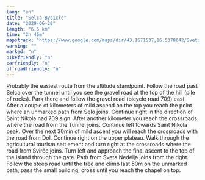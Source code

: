 ```yaml
---
lang: "en"
title: "Selca Bycicle"
date: "2020-06-20"
length: "6.5 km"
time: "2h 45m"
mapstrack: "https://www.google.com/maps/dir/43.1671537,16.5378642/Sveti+Nikola,+21465,+Svir%C4%8De/@43.1539433,16.5368342,14z/data=!4m9!4m8!1m0!1m5!1m1!1s0x134a7e589243301b:0xb511ab261b2d9d7e!2m2!1d16.597556!2d43.144528!3e2!5m1!1e4"
warning: ""
marked: "n"
bikefriendly: "n"
carfriendly: "n"
offroadfriendly: "n"
---
```


Probably the easiest route from the altitude standpoint. Follow the road past Selca over the tunnel until you see the gravel road at the top of the hill (pile of rocks). Park there and follow the gravel road (bicycle road 709) east. After a couple of kilometers of mild ascend on the top you reach the point where an unmarked path from Selo joins. Continue right in the direction of Saint Nikola nad 709 sign. After another kilometer you reach the crossroads where the road from the Tunnel joins. Continue left towards Saint Nikola peak. Over the next 30min of mild ascent you will reach the crossroads with the road from Dol. Continue right on the upper plateau. Walk through the agricultural tourism settlement and turn right at the crossroads where the road from Svirče joins. Turn left and approach the final ascent to the top of the island through the gate. Path from Sveta Nedelja joins from the right. Follow the steep road until the tree and climb last 50m on the unmarked path, pass the small building, cross until you reach the chapel on top.